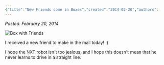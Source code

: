 ```yaml
---
{"title":"New Friends come in Boxes","created":"2014-02-20","authors":["hoopy"],"dg-publish":true,"permalink":"/ancient-history/2014/new-friends-come-in-boxes/","dgPassFrontmatter":true}
---
```


*Posted: February 20, 2014*

![Box with Friends](/img/user/attachments/Box-with-Friends.jpg)

I received a new friend to make in the mail today! :)

I hope the NXT robot isn't too jealous, and I hope this doesn't mean that he never learns to drive in a straight line.
